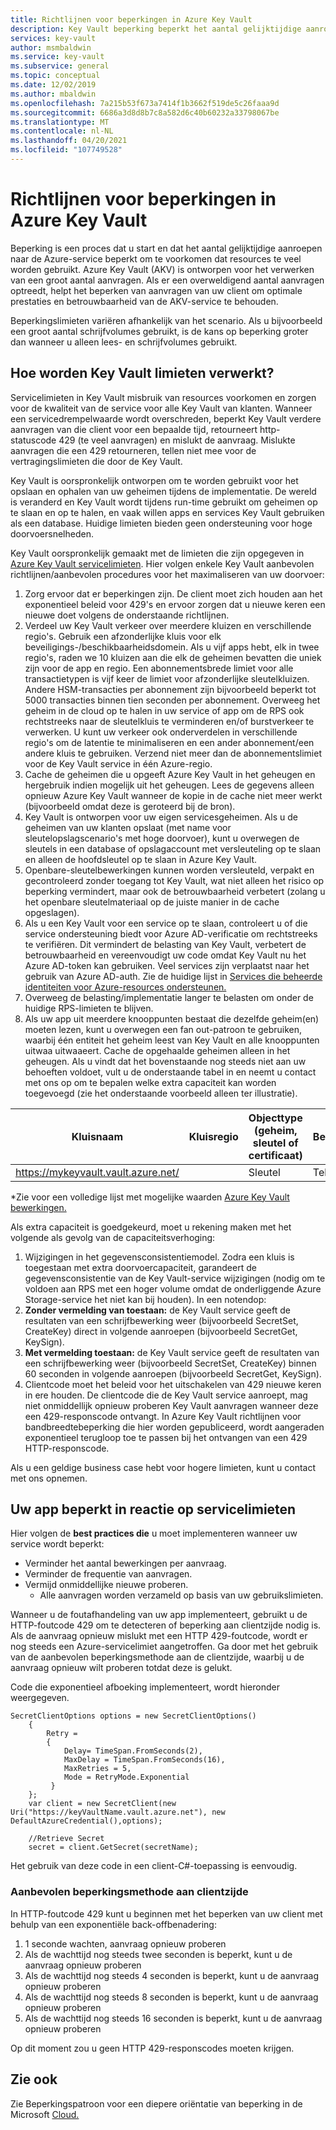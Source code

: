 ```yaml
---
title: Richtlijnen voor beperkingen in Azure Key Vault
description: Key Vault beperking beperkt het aantal gelijktijdige aanroepen om te voorkomen dat resources te veel worden gebruikt.
services: key-vault
author: msmbaldwin
ms.service: key-vault
ms.subservice: general
ms.topic: conceptual
ms.date: 12/02/2019
ms.author: mbaldwin
ms.openlocfilehash: 7a215b53f673a7414f1b3662f519de5c26faaa9d
ms.sourcegitcommit: 6686a3d8d8b7c8a582d6c40b60232a33798067be
ms.translationtype: MT
ms.contentlocale: nl-NL
ms.lasthandoff: 04/20/2021
ms.locfileid: "107749528"
---
```

# <a name="azure-key-vault-throttling-guidance"></a>Richtlijnen voor beperkingen in Azure Key Vault

Beperking is een proces dat u start en dat het aantal gelijktijdige aanroepen naar de Azure-service beperkt om te voorkomen dat resources te veel worden gebruikt. Azure Key Vault (AKV) is ontworpen voor het verwerken van een groot aantal aanvragen. Als er een overweldigend aantal aanvragen optreedt, helpt het beperken van aanvragen van uw client om optimale prestaties en betrouwbaarheid van de AKV-service te behouden.

Beperkingslimieten variëren afhankelijk van het scenario. Als u bijvoorbeeld een groot aantal schrijfvolumes gebruikt, is de kans op beperking groter dan wanneer u alleen lees- en schrijfvolumes gebruikt.

## <a name="how-does-key-vault-handle-its-limits"></a>Hoe worden Key Vault limieten verwerkt?

Servicelimieten in Key Vault misbruik van resources voorkomen en zorgen voor de kwaliteit van de service voor alle Key Vault van klanten. Wanneer een servicedrempelwaarde wordt overschreden, beperkt Key Vault verdere aanvragen van die client voor een bepaalde tijd, retourneert http-statuscode 429 (te veel aanvragen) en mislukt de aanvraag. Mislukte aanvragen die een 429 retourneren, tellen niet mee voor de vertragingslimieten die door de Key Vault. 

Key Vault is oorspronkelijk ontworpen om te worden gebruikt voor het opslaan en ophalen van uw geheimen tijdens de implementatie.  De wereld is veranderd en Key Vault wordt tijdens run-time gebruikt om geheimen op te slaan en op te halen, en vaak willen apps en services Key Vault gebruiken als een database.  Huidige limieten bieden geen ondersteuning voor hoge doorvoersnelheden.

Key Vault oorspronkelijk gemaakt met de limieten die zijn opgegeven in [Azure Key Vault servicelimieten](service-limits.md).  Hier volgen enkele Key Vault aanbevolen richtlijnen/aanbevolen procedures voor het maximaliseren van uw doorvoer:
1. Zorg ervoor dat er beperkingen zijn.  De client moet zich houden aan het exponentieel beleid voor 429's en ervoor zorgen dat u nieuwe keren een nieuwe doet volgens de onderstaande richtlijnen.
1. Verdeel uw Key Vault verkeer over meerdere kluizen en verschillende regio's.   Gebruik een afzonderlijke kluis voor elk beveiligings-/beschikbaarheidsdomein.   Als u vijf apps hebt, elk in twee regio's, raden we 10 kluizen aan die elk de geheimen bevatten die uniek zijn voor de app en regio.  Een abonnementsbrede limiet voor alle transactietypen is vijf keer de limiet voor afzonderlijke sleutelkluizen. Andere HSM-transacties per abonnement zijn bijvoorbeeld beperkt tot 5000 transacties binnen tien seconden per abonnement. Overweeg het geheim in de cloud op te halen in uw service of app om de RPS ook rechtstreeks naar de sleutelkluis te verminderen en/of burstverkeer te verwerken.  U kunt uw verkeer ook onderverdelen in verschillende regio's om de latentie te minimaliseren en een ander abonnement/een andere kluis te gebruiken.  Verzend niet meer dan de abonnementslimiet voor de Key Vault service in één Azure-regio.
1. Cache de geheimen die u opgeeft Azure Key Vault in het geheugen en hergebruik indien mogelijk uit het geheugen.  Lees de gegevens alleen opnieuw Azure Key Vault wanneer de kopie in de cache niet meer werkt (bijvoorbeeld omdat deze is geroteerd bij de bron). 
1. Key Vault is ontworpen voor uw eigen servicesgeheimen.   Als u de geheimen van uw klanten opslaat (met name voor sleutelopslagscenario's met hoge doorvoer), kunt u overwegen de sleutels in een database of opslagaccount met versleuteling op te slaan en alleen de hoofdsleutel op te slaan in Azure Key Vault.
1. Openbare-sleutelbewerkingen kunnen worden versleuteld, verpakt en gecontroleerd zonder toegang tot Key Vault, wat niet alleen het risico op beperking vermindert, maar ook de betrouwbaarheid verbetert (zolang u het openbare sleutelmateriaal op de juiste manier in de cache opgeslagen).
1. Als u een Key Vault voor een service op te slaan, controleert u of die service ondersteuning biedt voor Azure AD-verificatie om rechtstreeks te verifiëren. Dit vermindert de belasting van Key Vault, verbetert de betrouwbaarheid en vereenvoudigt uw code omdat Key Vault nu het Azure AD-token kan gebruiken.  Veel services zijn verplaatst naar het gebruik van Azure AD-auth.  Zie de huidige lijst in [Services die beheerde identiteiten voor Azure-resources ondersteunen.](../../active-directory/managed-identities-azure-resources/services-support-managed-identities.md#azure-services-that-support-managed-identities-for-azure-resources)
1. Overweeg de belasting/implementatie langer te belasten om onder de huidige RPS-limieten te blijven.
1. Als uw app uit meerdere knooppunten bestaat die dezelfde geheim(en) moeten lezen, kunt u overwegen een fan out-patroon te gebruiken, waarbij één entiteit het geheim leest van Key Vault en alle knooppunten uitwaa uitwaaeert.   Cache de opgehaalde geheimen alleen in het geheugen.
Als u vindt dat het bovenstaande nog steeds niet aan uw behoeften voldoet, vult u de onderstaande tabel in en neemt u contact met ons op om te bepalen welke extra capaciteit kan worden toegevoegd (zie het onderstaande voorbeeld alleen ter illustratie).

| Kluisnaam | Kluisregio | Objecttype (geheim, sleutel of certificaat) | Bewerking(en)* | Sleuteltype | Sleutellengte of -curve | HSM-sleutel?| Stabiele status RPS vereist | Piek RPS vereist |
|--|--|--|--|--|--|--|--|--|
| https://mykeyvault.vault.azure.net/ | | Sleutel | Teken | EC | P-256 | No | 200 | 1000 |

\*Zie voor een volledige lijst met mogelijke waarden [Azure Key Vault bewerkingen.](/rest/api/keyvault/key-operations)

Als extra capaciteit is goedgekeurd, moet u rekening maken met het volgende als gevolg van de capaciteitsverhoging:
1. Wijzigingen in het gegevensconsistentiemodel. Zodra een kluis is toegestaan met extra doorvoercapaciteit, garandeert de gegevensconsistentie van de Key Vault-service wijzigingen (nodig om te voldoen aan RPS met een hoger volume omdat de onderliggende Azure Storage-service het niet kan bij houden).  In een notendop:
  1. **Zonder vermelding van toestaan:** de Key Vault service geeft de resultaten van een schrijfbewerking weer (bijvoorbeeld SecretSet, CreateKey) direct in volgende aanroepen (bijvoorbeeld SecretGet, KeySign).
  1. **Met vermelding toestaan:** de Key Vault service geeft de resultaten van een schrijfbewerking weer (bijvoorbeeld SecretSet, CreateKey) binnen 60 seconden in volgende aanroepen (bijvoorbeeld SecretGet, KeySign).
1. Clientcode moet het beleid voor het uitschakelen van 429 nieuwe keren in ere houden. De clientcode die de Key Vault service aanroept, mag niet onmiddellijk opnieuw proberen Key Vault aanvragen wanneer deze een 429-responscode ontvangt.  In Azure Key Vault richtlijnen voor bandbreedtebeperking die hier worden gepubliceerd, wordt aangeraden exponentieel terugloop toe te passen bij het ontvangen van een 429 HTTP-responscode.

Als u een geldige business case hebt voor hogere limieten, kunt u contact met ons opnemen.

## <a name="how-to-throttle-your-app-in-response-to-service-limits"></a>Uw app beperkt in reactie op servicelimieten

Hier volgen de **best practices die** u moet implementeren wanneer uw service wordt beperkt:
- Verminder het aantal bewerkingen per aanvraag.
- Verminder de frequentie van aanvragen.
- Vermijd onmiddellijke nieuwe proberen. 
    - Alle aanvragen worden verzameld op basis van uw gebruikslimieten.

Wanneer u de foutafhandeling van uw app implementeert, gebruikt u de HTTP-foutcode 429 om te detecteren of beperking aan clientzijde nodig is. Als de aanvraag opnieuw mislukt met een HTTP 429-foutcode, wordt er nog steeds een Azure-servicelimiet aangetroffen. Ga door met het gebruik van de aanbevolen beperkingsmethode aan de clientzijde, waarbij u de aanvraag opnieuw wilt proberen totdat deze is gelukt.

Code die exponentieel afboeking implementeert, wordt hieronder weergegeven. 
```
SecretClientOptions options = new SecretClientOptions()
    {
        Retry =
        {
            Delay= TimeSpan.FromSeconds(2),
            MaxDelay = TimeSpan.FromSeconds(16),
            MaxRetries = 5,
            Mode = RetryMode.Exponential
         }
    };
    var client = new SecretClient(new Uri("https://keyVaultName.vault.azure.net"), new DefaultAzureCredential(),options);
                                 
    //Retrieve Secret
    secret = client.GetSecret(secretName);
```


Het gebruik van deze code in een client-C#-toepassing is eenvoudig. 

### <a name="recommended-client-side-throttling-method"></a>Aanbevolen beperkingsmethode aan clientzijde

In HTTP-foutcode 429 kunt u beginnen met het beperken van uw client met behulp van een exponentiële back-offbenadering:

1. 1 seconde wachten, aanvraag opnieuw proberen
2. Als de wachttijd nog steeds twee seconden is beperkt, kunt u de aanvraag opnieuw proberen
3. Als de wachttijd nog steeds 4 seconden is beperkt, kunt u de aanvraag opnieuw proberen
4. Als de wachttijd nog steeds 8 seconden is beperkt, kunt u de aanvraag opnieuw proberen
5. Als de wachttijd nog steeds 16 seconden is beperkt, kunt u de aanvraag opnieuw proberen

Op dit moment zou u geen HTTP 429-responscodes moeten krijgen.

## <a name="see-also"></a>Zie ook

Zie Beperkingspatroon voor een diepere oriëntatie van beperking in de Microsoft [Cloud.](/azure/architecture/patterns/throttling)
